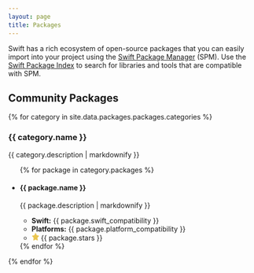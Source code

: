 ```yaml
---
layout: page
title: Packages
---
```


Swift has a rich ecosystem of open-source packages that you can easily import into your project using the [Swift Package Manager](https://www.swift.org/package-manager/) (SPM). Use the [Swift Package Index](https://swiftpackageindex.com) to search for libraries and tools that are compatible with SPM.

## Community Packages

{% for category in site.data.packages.packages.categories %}
<h3>{{ category.name }}</h3>
<p>{{ category.description | markdownify }}</p>
<ul class="package-list">
  {% for package in category.packages %}
  <li>
    <h4>{{ package.name }}</h4>
    <section>
      <div class="description">{{ package.description | markdownify }}</div>
        <ul class="metadata">
        <li class="swift_compatibility">
          <strong>Swift:</strong>
          {{ package.swift_compatibility }}
        </li>
        <li class="platform_compatibility">
          <strong>Platforms:</strong>
          {{ package.platform_compatibility }}
        </li>
        <li class="stars">
            <picture>
            <source srcset="/assets/images/icon-star~dark.svg" media="(prefers-color-scheme: dark)">
            <img src="/assets/images/icon-star.svg" width="15" height="15" alt="">
            </picture> {{ package.stars }}
        </li>
        </ul>
    </section>
  </li>
  {% endfor %}
</ul>
{% endfor %}
